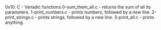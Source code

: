 0x10. C - Variadic functions
0-sum_them_all.c - returns the sum of all its parameters.
1-print_numbers.c - prints numbers, followed by a new line.
2-print_strings.c - prints strings, followed by a new line.
3-print_all.c - prints anything.
